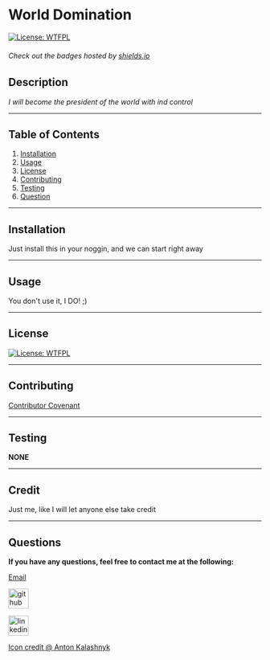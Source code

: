 
  # World Domination
[![License: WTFPL](https://img.shields.io/badge/License-WTFPL-brightgreen.svg)](http://www.wtfpl.net/about/)
  
  ###### Check out the badges hosted by [shields.io](https://shields.io/)
  
  ## Description
  *I will become the president of the world with ind control*
  ***
  ## Table of Contents
  1. [Installation](#installation)
  2. [Usage](#Usage)
  3. [License](#license)
  4. [Contributing](#contributing)
  5. [Testing](#testing)
  6. [Question](#questions)
  ***
  ## Installation

  Just install this in your noggin, and we can start right away

  ***
  ## Usage

  You don't use it, I DO! ;)

  ***
  ## License

  
[![License: WTFPL](https://img.shields.io/badge/License-WTFPL-brightgreen.svg)](http://www.wtfpl.net/about/)

  ***
  ## Contributing

  [Contributor Covenant](https://www.contributor-covenant.org/)

  ***
  ## Testing

  **NONE**
  
  ***
  ## Credit

  Just me, like I will let anyone else take credit

  ***
  ## Questions

  **If you have any questions, feel free to contact me at the following:**

  [Email](villain@IHateHeroes.co)
  
  [<img src="https://cdn.icon-icons.com/icons2/2351/PNG/512/logo_github_icon_143196.png" alt='github' height='40'>](https://github.com/Villain)
  
  [<img src="https://cdn.icon-icons.com/icons2/2351/PNG/512/logo_linkedin_icon_143191.png" alt='linkedin' height='40'>](linkedin.com/villain)
  
  [Icon credit @ Anton Kalashnyk](https://icon-icons.com/users/14quJ7FM9cYdQZHidnZoM/icon-sets/)